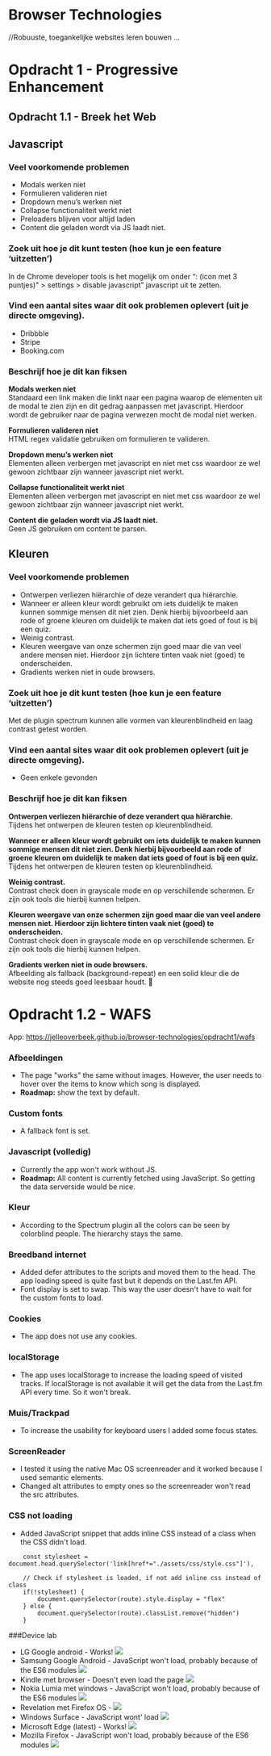 # Browser Technologies
//Robuuste, toegankelijke websites leren bouwen … 

# Opdracht 1 - Progressive Enhancement

## Opdracht 1.1 - Breek het Web

## Javascript
### Veel voorkomende problemen
- Modals werken niet
- Formulieren valideren niet
- Dropdown menu’s werken niet
- Collapse functionaliteit werkt niet
- Preloaders blijven voor altijd laden
- Content die geladen wordt via JS laadt niet.

### Zoek uit hoe je dit kunt testen (hoe kun je een feature ‘uitzetten’)  
In de Chrome developer tools is het mogelijk om onder “: (icon met 3 puntjes)" > settings  > disable javascript” javascript uit te zetten.

### Vind een aantal sites waar dit ook problemen oplevert (uit je directe omgeving).
- Dribbble
- Stripe
- Booking.com 

### Beschrijf hoe je dit kan fiksen
**Modals werken niet**  
Standaard een link maken die linkt naar een pagina waarop de elementen uit de modal te zien zijn en dit gedrag aanpassen met javascript. Hierdoor wordt de gebruiker naar de pagina verwezen mocht de modal niet werken.

**Formulieren valideren niet**  
HTML regex validatie gebruiken om formulieren te valideren.

**Dropdown menu’s werken niet**  
Elementen alleen verbergen met javascript en niet met css waardoor ze wel gewoon zichtbaar zijn wanneer javascript niet werkt.

**Collapse functionaliteit werkt niet**  
Elementen alleen verbergen met javascript en niet met css waardoor ze wel gewoon zichtbaar zijn wanneer javascript niet werkt.

**Content die geladen wordt via JS laadt niet.**  
Geen JS gebruiken om content te parsen.

## Kleuren
### Veel voorkomende problemen
- Ontwerpen verliezen hiërarchie of deze verandert qua hiërarchie.
- Wanneer er alleen kleur wordt gebruikt om iets duidelijk te maken kunnen sommige mensen dit niet zien. Denk hierbij bijvoorbeeld aan rode of groene kleuren om duidelijk te maken dat iets goed of fout is bij een quiz.
- Weinig contrast.
- Kleuren weergave van onze schermen zijn goed maar die van veel andere mensen niet. Hierdoor zijn lichtere tinten vaak niet (goed) te onderscheiden.
- Gradients werken niet in oude browsers.

### Zoek uit hoe je dit kunt testen (hoe kun je een feature ‘uitzetten’)  
Met de plugin spectrum kunnen alle vormen van kleurenblindheid en laag contrast getest worden.

### Vind een aantal sites waar dit ook problemen oplevert (uit je directe omgeving).
- Geen enkele gevonden

### Beschrijf hoe je dit kan fiksen
**Ontwerpen verliezen hiërarchie of deze verandert qua hiërarchie.**  
Tijdens het ontwerpen de kleuren testen op kleurenblindheid.

**Wanneer er alleen kleur wordt gebruikt om iets duidelijk te maken kunnen sommige mensen dit niet zien. Denk hierbij bijvoorbeeld aan rode of groene kleuren om duidelijk te maken dat iets goed of fout is bij een quiz.**  
Tijdens het ontwerpen de kleuren testen op kleurenblindheid.

**Weinig contrast.**  
Contrast check doen in grayscale mode en op verschillende schermen. Er zijn ook tools die hierbij kunnen helpen.

**Kleuren weergave van onze schermen zijn goed maar die van veel andere mensen niet. Hierdoor zijn lichtere tinten vaak niet (goed) te onderscheiden.**  
Contrast check doen in grayscale mode en op verschillende schermen. Er zijn ook tools die hierbij kunnen helpen.

**Gradients werken niet in oude browsers.**  
Afbeelding als fallback (background-repeat) en een solid kleur die de website nog steeds goed leesbaar houdt.


# Opdracht 1.2 - WAFS

App: https://jelleoverbeek.github.io/browser-technologies/opdracht1/wafs

### Afbeeldingen
- The page "works" the same without images. However, the user needs to hover over the items to know which song is displayed.
- **Roadmap:** show the text by default. 

### Custom fonts
- A fallback font is set.

### Javascript (volledig)
- Currently the app won't work without JS.
- **Roadmap:** All content is currently fetched using JavaScript. So getting the data serverside would be nice. 

### Kleur
- According to the Spectrum plugin all the colors can be seen by colorblind people. The hierarchy stays the same.
 
### Breedband internet
- Added defer attributes to the scripts and moved them to the head. The app loading speed is quite fast but it depends on the Last.fm API.
- Font display is set to swap. This way the user doesn't have to wait for the custom fonts to load.

### Cookies
- The app does not use any cookies.

### localStorage
- The app uses localStorage to increase the loading speed of visited tracks. If localStorage is not available it will get the data from the Last.fm API every time. So it won't break.

### Muis/Trackpad
- To increase the usability for keyboard users I added some focus states.

### ScreenReader
- I tested it using the native Mac OS screenreader and it worked because I used semantic elements.
- Changed alt attributes to empty ones so the screenreader won't read the src attributes.  

### CSS not loading 
- Added JavaScript snippet that adds inline CSS instead of a class when the CSS didn't load.  
```
    const stylesheet = document.head.querySelector('link[href*="./assets/css/style.css"]'),
    
    // Check if stylesheet is loaded, if not add inline css instead of class
    if(!stylesheet) {
        document.querySelector(route).style.display = "flex"
    } else {
        document.querySelector(route).classList.remove("hidden")
    }
```

###Device lab
- LG Google android - Works!  ![](https://d.pr/i/2zskOn+ "")
- Samsung Google Android - JavaScript won't load, probably because of the ES6 modules  ![](https://d.pr/i/MAWQs5+ "")
- Kindle met browser - Doesn't even load the page ![](https://d.pr/i/wYWsuH+ "")
- Nokia Lumia met windows - JavaScript won't load, probably because of the ES6 modules  ![](https://d.pr/i/z7h8Tq+ "")
- Revelation met Firefox OS -  ![](https://d.pr/i/3llVfO+ "")
- Windows Surface - JavaScript wont' load  ![](https://d.pr/i/n1pb1G+ "")
- Microsoft Edge (latest) - Works! ![](https://d.pr/i/KLdQY7+ "")
- Mozilla Firefox - JavaScript won't load, probably because of the ES6 modules ![](https://d.pr/i/6E07hD+ "")